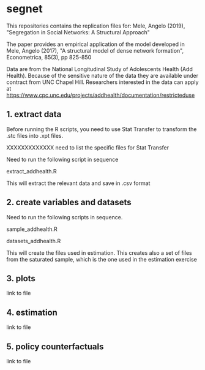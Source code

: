 # segnet
This repositories contains the replication files for:
Mele, Angelo (2019), "Segregation in Social Networks: A Structural Approach"

The paper provides an empirical application of the model developed in 
Mele, Angelo (2017), "A structural model of dense network formation", Econometrica, 85(3), pp 825-850

Data are from the National Longitudinal Study of Adolescents Health (Add Health). Because of the sensitive nature of the data they are available under contract from UNC Chapel Hill. Researchers interested in the data can apply at https://www.cpc.unc.edu/projects/addhealth/documentation/restricteduse 

## 1. extract data
Before running the R scripts, you need to use Stat Transfer to transform the .stc files into .xpt files. 

XXXXXXXXXXXXX need to list the specific files for Stat Transfer

Need to run the following script in sequence

extract_addhealth.R

This will extract the relevant data and save in .csv format

## 2. create variables and datasets
Need to run the following scripts in sequence.

sample_addhealth.R

datasets_addhealth.R

This will create the files used in estimation.
This creates also a set of files from the saturated sample, which is the one used in the estimation exercise

## 3. plots
link to file

## 4. estimation 
link to file

## 5. policy counterfactuals
link to file

